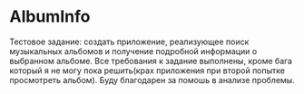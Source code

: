 # AlbumInfo
Тестовое задание: создать приложение, реализующее поиск музыкальных альбомов и получение подробной информации о выбранном альбоме.
Все требования к задание выполнены, кроме бага который я не могу пока решить(крах приложения при второй попытке просмотреть альбом).
Буду благодарен за помошь в анализе проблемы.

